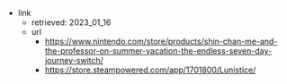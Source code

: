 - link
  - retrieved: 2023_01_16
  - url
    - https://www.nintendo.com/store/products/shin-chan-me-and-the-professor-on-summer-vacation-the-endless-seven-day-journey-switch/
    - https://store.steampowered.com/app/1701800/Lunistice/
